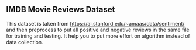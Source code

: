 ## IMDB Movie Reviews Dataset
This dataset is taken from https://ai.stanford.edu/~amaas/data/sentiment/ and then preprocess to put all positive and negative reviews in the same file for training and testing. It help you to put more effort on algorithm instead of data collection.